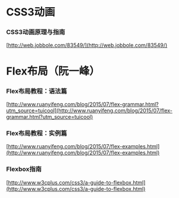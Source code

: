 
# CSS3动画
### CSS3动画原理与指南
[http://web.jobbole.com/83549/](http://web.jobbole.com/83549/)

# Flex布局（阮一峰）
### Flex布局教程：语法篇
[http://www.ruanyifeng.com/blog/2015/07/flex-grammar.html?utm_source=tuicool](http://www.ruanyifeng.com/blog/2015/07/flex-grammar.html?utm_source=tuicool)

### Flex布局教程：实例篇
[http://www.ruanyifeng.com/blog/2015/07/flex-examples.html](http://www.ruanyifeng.com/blog/2015/07/flex-examples.html)

### Flexbox指南

[http://www.w3cplus.com/css3/a-guide-to-flexbox.html](http://www.w3cplus.com/css3/a-guide-to-flexbox.html) 